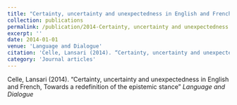 ```yaml
---
title: "Certainty, uncertainty and unexpectedness in English and French, Towards a redefinition of the epistemic stance"
collection: publications
permalink: /publication/2014-Certainty, uncertainty and unexpectedness in English and French, Towards a redefinition of the epistemic stance
excerpt: ''
date: 2014-01-01
venue: 'Language and Dialogue'
citation: 'Celle, Lansari (2014). “Certainty, uncertainty and unexpectedness in English and French, Towards a redefinition of the epistemic stance” <i>Language and Dialogue</i>'
category: 'Journal articles'
---
```

Celle, Lansari (2014). “Certainty, uncertainty and unexpectedness in English and French, Towards a redefinition of the epistemic stance” <i>Language and Dialogue</i>